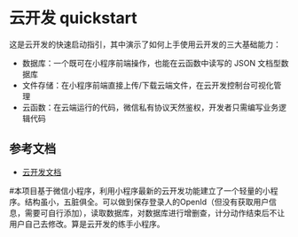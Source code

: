 # 云开发 quickstart

这是云开发的快速启动指引，其中演示了如何上手使用云开发的三大基础能力：

- 数据库：一个既可在小程序前端操作，也能在云函数中读写的 JSON 文档型数据库
- 文件存储：在小程序前端直接上传/下载云端文件，在云开发控制台可视化管理
- 云函数：在云端运行的代码，微信私有协议天然鉴权，开发者只需编写业务逻辑代码

## 参考文档

- [云开发文档](https://developers.weixin.qq.com/miniprogram/dev/wxcloud/basis/getting-started.html)

#本项目基于微信小程序，利用小程序最新的云开发功能建立了一个轻量的小程序。结构虽小，五脏俱全。可以做到保存登录人的OpenId（但没有获取用户信息，需要可自行添加），读取数据库，对数据库进行增删查，计分动作结束后不让用户自己去修改。算是云开发的练手小程序。

